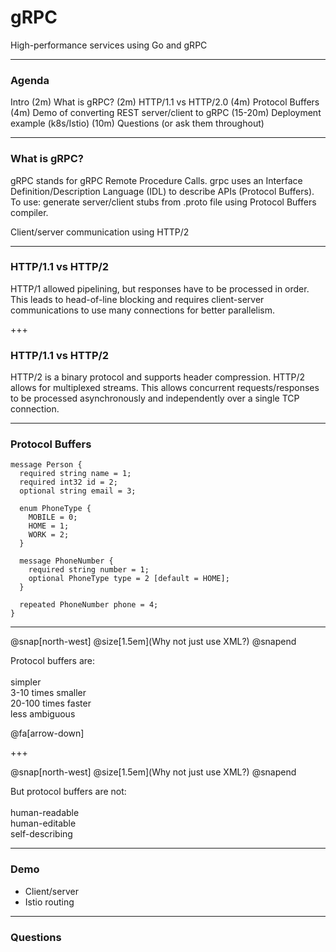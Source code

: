 # gRPC

High-performance services using Go and gRPC

---

### Agenda

Intro (2m)
What is gRPC? (2m)
HTTP/1.1 vs HTTP/2.0 (4m)
Protocol Buffers (4m)
Demo of converting REST server/client to gRPC (15-20m)
Deployment example (k8s/Istio) (10m)
Questions (or ask them throughout)

---

### What is gRPC?

gRPC stands for gRPC Remote Procedure Calls. grpc uses an Interface Definition/Description Language (IDL) to describe APIs (Protocol Buffers).
To use: generate server/client stubs from .proto file using Protocol Buffers compiler.

Client/server communication using HTTP/2

---

### HTTP/1.1 vs HTTP/2

HTTP/1 allowed pipelining, but responses have to be processed in order.
This leads to head-of-line blocking and requires client-server communications
to use many connections for better parallelism.

+++

### HTTP/1.1 vs HTTP/2

HTTP/2 is a binary protocol and supports header compression.
HTTP/2 allows for multiplexed streams. This allows concurrent
requests/responses to be processed asynchronously and independently
over a single TCP connection.

---

### Protocol Buffers

```
message Person {
  required string name = 1;
  required int32 id = 2;
  optional string email = 3;

  enum PhoneType {
    MOBILE = 0;
    HOME = 1;
    WORK = 2;
  }

  message PhoneNumber {
    required string number = 1;
    optional PhoneType type = 2 [default = HOME];
  }

  repeated PhoneNumber phone = 4;
}
```

---

@snap[north-west]
@size[1.5em](Why not just use XML?)
@snapend

Protocol buffers are: <br><br>simpler<br>3-10 times smaller<br>20-100 times faster<br>less ambiguous

@fa[arrow-down]

+++

@snap[north-west]
@size[1.5em](Why not just use XML?)
@snapend

But protocol buffers are not: <br><br>human-readable<br>human-editable<br>self-describing

---

### Demo

 - Client/server
 - Istio routing

---

### Questions

